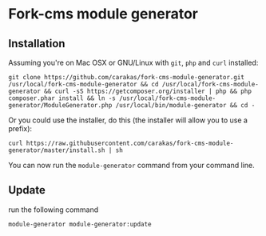 # Fork-cms module generator

## Installation

Assuming you're on Mac OSX or GNU/Linux with `git`, `php` and `curl` installed:

	git clone https://github.com/carakas/fork-cms-module-generator.git /usr/local/fork-cms-module-generator && cd /usr/local/fork-cms-module-generator && curl -sS https://getcomposer.org/installer | php && php composer.phar install && ln -s /usr/local/fork-cms-module-generator/ModuleGenerator.php /usr/local/bin/module-generator && cd -

Or you could use the installer, do this (the installer will allow you to use a prefix):

	curl https://raw.githubusercontent.com/carakas/fork-cms-module-generator/master/install.sh | sh

You can now run the `module-generator` command from your command line.

## Update

run the following command

    module-generator module-generator:update
